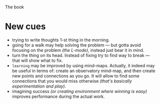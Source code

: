 The book

# New cues

* trying to write thoughts 1-st thing in the morning.
* going for a walk may help solving the problem — but gotta avoid focusing on the problem *(the L-mode)*, instead just bear it in mind.
* turn the thing on its head. Instead of fixing try to find way to break — that will show what to fix.
* `learning` may be improved by using mind-maps. Actually, it indeed may be useful in terms of: create an observatory mind-map, and then create new points and connections as you go. It will allow to find some connections that you would miss otherwise *(that's basically experimentation and play)*.
* imagining success *(or creating environment where winning is easy)* improves performance during the actual work.
